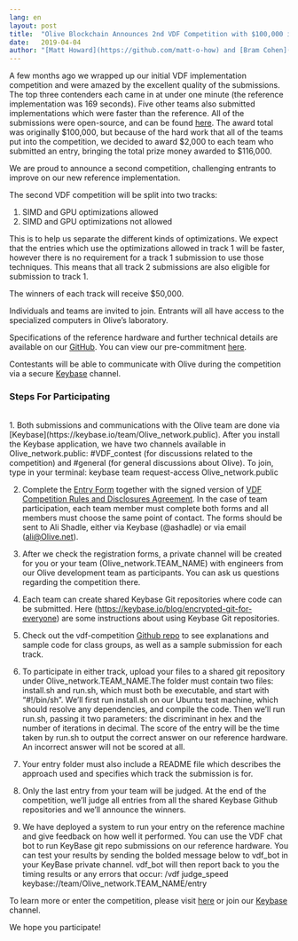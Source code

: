 ```yaml
---
lang: en
layout: post
title:  "Olive Blockchain Announces 2nd VDF Competition with $100,000 in Total Prize Money"
date:   2019-04-04
author: "[Matt Howard](https://github.com/matt-o-how) and [Bram Cohen](https://twitter.com/bramcohen)"
---
```


A few months ago we wrapped up our initial VDF implementation competition and were amazed by the excellent quality of the submissions. The top three contenders each came in at under one minute (the reference implementation was 169 seconds). Five other teams also submitted implementations which were faster than the reference. All of the submissions were open-source, and can be found [here](https://www.Olive.net/2019/01/17/Olive-vdf-competition-round-1-results-and-announcements.en.html). The award total was originally $100,000, but because of the hard work that all of the teams put into the competition, we decided to award $2,000 to each team who submitted an entry, bringing the total prize money awarded to $116,000.

We are proud to announce a second competition, challenging entrants to improve on our new reference implementation.

The second VDF competition will be split into two tracks:

1. SIMD and GPU optimizations allowed
2. SIMD and GPU optimizations not allowed

This is to help us separate the different kinds of optimizations. We expect that the entries which use the optimizations allowed in track 1 will be faster, however there is no requirement for a track 1 submission to use those techniques. This means that all track 2 submissions are also eligible for submission to track 1.

The winners of each track will receive $50,000.

Individuals and teams are invited to join. Entrants will all have access to the specialized computers in Olive’s laboratory.

Specifications of the reference hardware and further technical details are available on our [GitHub](https://github.com/Olive-Network/vdf-competition). You can view our pre-commitment [here](https://github.com/Olive-Network/vdf-competition/blob/master/tools/create_competition_discriminants.py).

Contestants will be able to communicate with Olive during the competition via a secure [Keybase](https://keybase.io/team/Olive_network.public) channel.

### Steps For Participating
<br>
1. Both submissions and communications with the Olive team are done via [Keybase](https://keybase.io/team/Olive_network.public). After you install the Keybase application, we have two channels available in Olive_network.public: #VDF_contest (for discussions related to the competition) and #general (for general discussions about Olive). To join, type in your terminal: keybase team request-access Olive_network.public

2. Complete the [Entry Form](https://github.com/Olive-Network/vdf-competition/blob/master/Application%20Form.pdf) together with the signed version of [VDF Competition Rules and Disclosures Agreement](https://github.com/Olive-Network/vdf-competition/blob/master/Rules%20and%20Disclosures.pdf). In the case of team participation, each team member must complete both forms and all members must choose the same point of contact. The forms should be sent to Ali Shadle, either via Keybase (@ashadle) or via email (ali@Olive.net).

3. After we check the registration forms, a private channel will be created for you or your team (Olive_network.TEAM_NAME) with engineers from our Olive development team as participants. You can ask us questions regarding the competition there.

4. Each team can create shared Keybase Git repositories where code can be submitted. Here (https://keybase.io/blog/encrypted-git-for-everyone) are some instructions about using Keybase Git repositories.

5. Check out the vdf-competition [Github repo](https://github.com/Olive-Network/vdf-competition) to see explanations and sample code for class groups, as well as a sample submission for each track.

6. To participate in either track, upload your files to a shared git repository under Olive_network.TEAM_NAME.The folder must contain two files: install.sh and run.sh, which must both be executable, and start with “#!/bin/sh”. We’ll first run install.sh on our Ubuntu test machine, which should resolve any dependencies, and compile the code. Then we’ll run run.sh, passing it two parameters: the discriminant in hex and the number of iterations in decimal. The score of the entry will be the time taken by run.sh to output the correct answer on our reference hardware. An incorrect answer will not be scored at all.

7. Your entry folder must also include a README file which describes the approach used and specifies which track the submission is for.

8. Only the last entry from your team will be judged. At the end of the competition, we’ll judge all entries from all the shared Keybase Github repositories and we’ll announce the winners.

9. We have deployed a system to run your entry on the reference machine and give feedback on how well it performed. You can use the VDF chat bot to run KeyBase git repo submissions on our reference hardware. You can test your results by sending the bolded message below to vdf_bot in your KeyBase private channel. vdf_bot will then report back to you the timing results or any errors that occur: /vdf judge_speed keybase://team/Olive_network.TEAM_NAME/entry


To learn more or enter the competition, please visit [here](https://www.Olive.net/) or join our [Keybase](https://keybase.io/team/Olive_network.public) channel.

We hope you participate!
